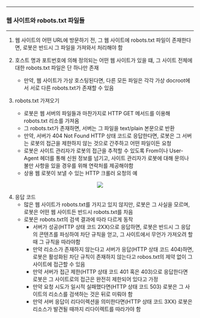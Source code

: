 -----
### 웹 사이트와 robots.txt 파일들
-----
1. 웹 사이트의 어떤 URL에 방문하기 전, 그 웹 사이트에 robots.txt 파일이 존재한다면, 로봇은 반드시 그 파일을 가져와서 처리해야 함
2. 호스트 명과 포트번호에 의해 정의되는 어떤 웹 사이트가 있을 떄, 그 사이트 전체에 대한 robots.txt 파일은 단 하나만 존재
   - 만약, 웹 사이트가 가상 호스팅된다면, 다른 모든 파일은 각각 가상 docroot에서 서로 다른 robots.txt가 존재할 수 있음

3. robots.txt 가져오기
   - 로봇은 웹 서버의 파일들과 마찬가지로 HTTP GET 메서드를 이용해 robots.txt 리소를 가져옴
   - 그 robots.txt가 존재하면, 서버는 그 파일을 text/plain 본문으로 반환
   - 만약, 서버가 404 Not Found HTTP 상태 코드로 응답한다면, 로봇은 그 서버는 로봇의 접근을 제한하지 않는 것으로 간주하고 어떤 파일이든 요청
   - 로봇은 사이트 관리자가 로봇의 접근을 추적할 수 있도록 From이나 User-Agent 헤더를 통해 신원 정보를 넘기고, 사이트 관리자가 로봇에 대해 문의나 불만 사항을 있을 경우를 위해 연락처를 제공해야함
   - 상용 웹 로봇이 보낼 수 있는 HTTP 크롤러 요청의 예
<div align="center">
<img src="https://github.com/user-attachments/assets/6313ffa8-513c-4ec1-a574-a25e05cd91b7">
</div>

4. 응답 코드
   - 많은 웹 사이트가 robots.txt를 가지고 있지 않지만, 로봇은 그 사실을 모르며, 로봇은 어떤 웹 사이트든 반드시 robots.txt를 차음
   - 로봇은 robots.txt의 검색 결과에 따라 다르게 동작
     + 서버가 성공(HTTP 상태 코드 2XX)으로 응답하면, 로봇은 반드시 그 응답의 콘텐츠를 파싱하여 차단 규칙을 얻고, 그 사이트에서 무언가 가져오려 할 때 그 규칙을 따라야함
     + 만약 리소스가 존재하지 않는다고 서버가 응답(HTTP 상태 코드 404)하면, 로봇은 활성화된 차단 규칙이 존재하지 않는다고 robos.txt의 제약 없이 그 사이트에 접근할 수 있음
     + 만약 서버가 접근 제한(HTTP 상태 코드 401 혹은 403)으로 응답한다면 로봇은 그 사이트로의 접근은 완전히 제한되어 있다고 가정
     + 만약 요청 시도가 일시적 실패했다면(HTTP 상태 코드 503) 로봇은 그 사이트의 리소스를 검색하는 것은 뒤로 미뤄야 함
     + 만약 서버 응답이 리다이렉션을 의미한다면(HTTP 상태 코드 3XX) 로봇은 리소스가 발견될 때까지 리다이렉트를 따라가야 함
